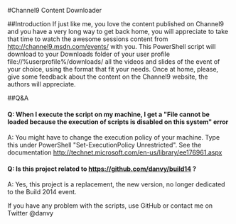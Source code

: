 #Channel9 Content Downloader

##Introduction
If just like me, you love the content published on Channel9 and you have a very long way to get back home, you will appreciate to take that time to watch the awesome sessions content from http://channel9.msdn.com/events/ with you.
This PowerShell script will download to your Downloads folder of your user profile file://%userprofile%/downloads/ all the videos and slides of the event of your choice, using the format that fit your needs.
Once at home, please, give some feedback about the content on the Channel9 website, the authors will appreciate.

##Q&A
#### Q: When I execute the script on my machine, I get a "File cannot be loaded because the execution of scripts is disabled on this system" error
A: You might have to change the execution policy of your machine. Type this under PowerShell "Set-ExecutionPolicy Unrestricted". See the documentation http://technet.microsoft.com/en-us/library/ee176961.aspx
#### Q: Is this project related to https://github.com/danvy/build14 ?
A: Yes, this project is a replacement, the new version, no longer dedicated to the Build 2014 event.

If you have any problem with the scripts, use GitHub or contact me on Twitter @danvy
